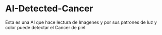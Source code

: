 # AI-Detected-Cancer
 Esta es una AI que hace lectura de Imagenes y por sus patrones de luz y color puede detectar el Cancer de piel
